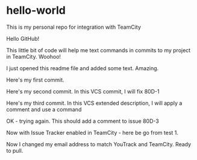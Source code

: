 # hello-world
This is my personal repo for integration with TeamCity

Hello GitHub!

This little bit of code will help me text commands in commits to my project in TeamCity. Woohoo!

I just opened this readme file and added some text. Amazing.


Here's my first commit.

Here's my second commit. In this VCS commit, I will fix 80D-1

Here's my third commit. In this VCS extended description, I will apply a comment and use a command

OK - trying again. This should add a comment to issue 80D-3

Now with Issue Tracker enabled in TeamCity - here be go from test 1.

Now I changed my email address to match YouTrack and TeamCity. Ready to pull.
